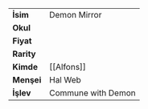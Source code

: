 |  |  |  
|---|---|  
| **İsim** | Demon Mirror|  
| **Okul** | |  
| **Fiyat** | |  
| **Rarity** | |  
| **Kimde** | [[Alfons]]|  
| **Menşei** | Hal Web|  
| **İşlev** | Commune with Demon|  
